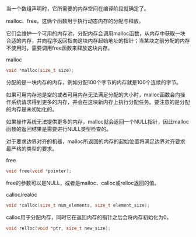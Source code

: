 当一个数组声明时，它所需要的内存空间在编译阶段就确定了。



malloc、free，这俩个函数用于执行动态内存的分配与释放。

它们会维护一个可用的内存池，分配内存会调用malloc函数，从内存中获取一块合适的内存，并向程序返回指向这块内存起始地址的指针；当某块之前分配的内存不使用时，需要调用free函数来释放这块内存。



malloc

```c
void *malloc(size_t size);
```

分配的是一块内存的内存，例如分配100个字节的内存就是100个连续的字节。

如果可用内存池是空的或者可用内存无法满足分配的大小时，malloc函数会向操作系统请求得到更多的内存，并会在这块新内存上执行分配任务。要注意的是分配的内存是未初始化的。

如果操作系统无法提供更多的内存，malloc就会返回一个NULL指针，因此malloc函数的返回结果是需要进行NULL类型检查的。

对于要求边界对齐的机器，malloc所返回的内存的起始位置将满足边界对齐要求最严格的类型的要求。



free

```c
void free(void *pointer);
```

free的参数可以是NULL，或者是malloc、calloc或relloc返回的值。



calloc/realoc

```c
void *calloc(size_t num_elements, size_t element_size);
```

calloc用于分配内存，同时它在返回内存的指针之后会将内存初始化为0。





```c
void relloc(void *ptr, size_t new_size);
```

